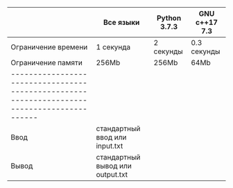 |                     	| Все языки                        	| Python 3.7.3 	| GNU c++17 7.3 	|
|---------------------	|----------------------------------	|--------------	|---------------	|
| Ограничение времени 	| 1 секунда                        	| 2 секунды    	| 0.3 секунды   	|
| Ограничение памяти  	| 256Mb                            	| 256Mb        	| 64Mb          	|
|-------------------------------------------------------------------------------------------	|
| Ввод                	| стандартный ввод или input.txt   	              	               	  |
| Вывод               	| стандартный вывод или output.txt 	              	                	|
